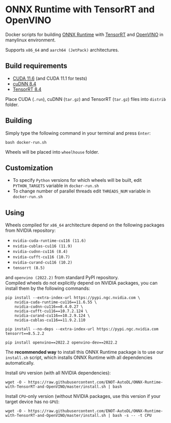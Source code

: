 # ONNX Runtime with TensorRT and OpenVINO

Docker scripts for building [ONNX Runtime](https://github.com/microsoft/onnxruntime) with [TensorRT](https://github.com/NVIDIA/TensorRT) and [OpenVINO](https://github.com/openvinotoolkit/openvino) in manylinux environment.

Supports `x86_64` and `aarch64 (JetPack)` architectures.

## Build requirements

 - [CUDA 11.6](https://developer.nvidia.com/cuda-downloads) (and CUDA 11.1 for tests)
 - [cuDNN 8.4](https://developer.nvidia.com/cudnn-download-survey)
 - [TensorRT 8.4](https://developer.nvidia.com/nvidia-tensorrt-download)

Place CUDA (`.run`), cuDNN (`tar.gz`) and TensorRT (`tar.gz`) files into `distrib` folder.

## Building

Simply type the following command in your terminal and press `Enter`:
```
bash docker-run.sh
```

Wheels will be placed into `wheelhouse` folder.

## Customization

 - To specify `Python` versions for which wheels will be built, edit `PYTHON_TARGETS` variable in `docker-run.sh`
 - To change number of parallel threads edit `THREADS_NUM` variable in `docker-run.sh`

## Using

Wheels compiled for `x86_64` architecture depend on the following packages from NVIDIA repository:
 - `nvidia-cuda-runtime-cu116 (11.6)`
 - `nvidia-cublas-cu116 (11.9)`
 - `nvidia-cudnn-cu116 (8.4)`
 - `nvidia-cufft-cu116 (10.7)`
 - `nvidia-curand-cu116 (10.2)`
 - `tensorrt (8.5)`

and `openvino (2022.2)` from standard PyPI repository.\
Compiled wheels do not explicitly depend on NVIDIA packages, you can install them by the following commands:
```
pip install --extra-index-url https://pypi.ngc.nvidia.com \
    nvidia-cuda-runtime-cu116==11.6.55 \
    nvidia-cudnn-cu116==8.4.0.27 \
    nvidia-cufft-cu116==10.7.2.124 \
    nvidia-curand-cu116==10.2.9.124 \
    nvidia-cublas-cu116==11.9.2.110

pip install --no-deps --extra-index-url https://pypi.ngc.nvidia.com tensorrt==8.5.2.2

pip install openvino==2022.2 openvino-dev==2022.2
```

The **recommended way** to install this ONNX Runtime package is to use our `install.sh` script,
which installs ONNX Runtime with all dependencies automatically.

Install `GPU` version (with all NVIDIA dependencies):
```
wget -O - https://raw.githubusercontent.com/ENOT-AutoDL/ONNX-Runtime-with-TensorRT-and-OpenVINO/master/install.sh | bash
```
Install `CPU`-only version (without NVIDIA packages, use this version if your target device has no `GPU`):
```
wget -O - https://raw.githubusercontent.com/ENOT-AutoDL/ONNX-Runtime-with-TensorRT-and-OpenVINO/master/install.sh | bash -s -- -t CPU
```
